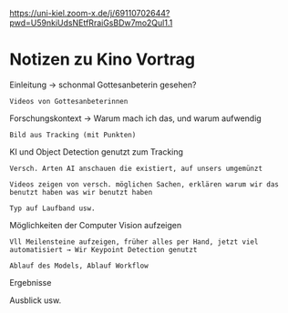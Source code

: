 


https://uni-kiel.zoom-x.de/j/69110702644?pwd=U59nkiUdsNEtfRraiGsBDw7mo2Qul1.1



# Notizen zu Kino Vortrag

Einleitung → schonmal Gottesanbeterin gesehen?

    Videos von Gottesanbeterinnen
    

Forschungskontext → Warum mach ich das, und warum aufwendig

    Bild aus Tracking (mit Punkten)
    

KI und Object Detection genutzt zum Tracking

    Versch. Arten AI anschauen die existiert, auf unsers umgemünzt

    Videos zeigen von versch. möglichen Sachen, erklären warum wir das benutzt haben was wir benutzt haben

    Typ auf Laufband usw.


Möglichkeiten der Computer Vision aufzeigen

    Vll Meilensteine aufzeigen, früher alles per Hand, jetzt viel automatisiert → Wir Keypoint Detection genutzt

    Ablauf des Models, Ablauf Workflow


Ergebnisse


Ausblick usw.
